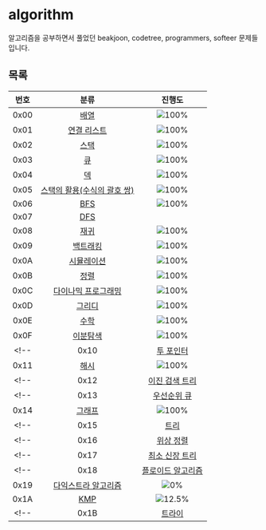 # algorithm

알고리즘을 공부하면서 풀었던 beakjoon, codetree, programmers, softeer 문제들 입니다.

## 목록
| 번호 | 분류 | 진행도 |
| :--: | :--: | :--: |
| 0x00 | [배열](0x00_Array/README.md) | ![100%](https://progress-bar.xyz/8/?scale=8&title=progress&width=500&color=babaca&suffix=/8) |
| 0x01 | [연결 리스트](0x01_LinkedList/README.md) | ![100%](https://progress-bar.xyz/3/?scale=3&title=progress&width=500&color=babaca&suffix=/3) |
| 0x02 | [스택](0x02_Stack/README.md) | ![100%](https://progress-bar.xyz/8/?scale=8&title=progress&width=500&color=babaca&suffix=/8) |
| 0x03 | [큐](0x03_Queue/README.md) | ![100%](https://progress-bar.xyz/3/?scale=3&title=progress&width=500&color=babaca&suffix=/3) |
| 0x04 | [덱](0x04_Deque/README.md) | ![100%](https://progress-bar.xyz/4/?scale=4&title=progress&width=500&color=babaca&suffix=/4) |
| 0x05 | [스택의 활용(수식의 괄호 쌍)](0x05_ClosedParenthesis/README.md) | ![100%](https://progress-bar.xyz/5/?scale=5&title=progress&width=500&color=babaca&suffix=/5) |
| 0x06 | [BFS](0x06_BFS/README.md) | ![100%](https://progress-bar.xyz/30/?scale=30&title=progress&width=500&color=babaca&suffix=/30) |
| 0x07 | [DFS](0x07_DFS/README.md) | |
| 0x08 | [재귀](0x08_Recursion/README.md) | ![100%](https://progress-bar.xyz/9/?scale=10&title=progress&width=500&color=babaca&suffix=/10) |
| 0x09 | [백트래킹](0x09_BackTracking/README.md) | ![100%](https://progress-bar.xyz/11/?scale=20&title=progress&width=500&color=babaca&suffix=/20) |
| 0x0A | [시뮬레이션](0x0A_Simulation/README.md) | ![100%](https://progress-bar.xyz/10/?scale=61&title=progress&width=500&color=babaca&suffix=/61) |
| 0x0B | [정렬](0x0B_Sort/README.md) | ![100%](https://progress-bar.xyz/4/?scale=8&title=progress&width=500&color=babaca&suffix=/8) |
| 0x0C | [다이나믹 프로그래밍](0x0C_DP/README.md) | ![100%](https://progress-bar.xyz/16/?scale=44&title=progress&width=500&color=babaca&suffix=/44) |
| 0x0D | [그리디](0x0D_Greedy/README.md) | ![100%](https://progress-bar.xyz/4/?scale=17&title=progress&width=500&color=babaca&suffix=/17) |
| 0x0E | [수학](0x0E_Math/README.md) | ![100%](https://progress-bar.xyz/1/?scale=39&title=progress&width=500&color=babaca&suffix=/39) |
| 0x0F | [이분탐색](0x0F_BinarySearch/README.md) | ![100%](https://progress-bar.xyz/5/?scale=21&title=progress&width=500&color=babaca&suffix=/21) |
<!-- | 0x10 | [투 포인터](0x10_TwoPointer) | ![100%](https://progress-bar.xyz/0/?scale=11&title=progress&width=500&color=babaca&suffix=/11) | -->
| 0x11 | [해시](0x11_Hash/README.md) | ![100%](https://progress-bar.xyz/1/?scale=10&title=progress&width=500&color=babaca&suffix=/10) |
<!-- | 0x12 | [이진 검색 트리](0x12_BinarySearchTree/README.md) | ![100%](https://progress-bar.xyz/0/?scale=7&title=progress&width=500&color=babaca&suffix=/7) | -->
<!-- | 0x13 | [우선순위 큐](0x13_PriorityQueue/README.md) | ![100%](https://progress-bar.xyz/0/?scale=8&title=progress&width=500&color=babaca&suffix=/8) | -->
| 0x14 | [그래프](0x14_Graph/README.md) | ![100%](https://progress-bar.xyz/2/?scale=13&title=progress&width=500&color=babaca&suffix=/13) |
<!-- | 0x15 | [트리](0x15_Tree/README.md) | ![100%](https://progress-bar.xyz/0/?scale=13&title=progress&width=500&color=babaca&suffix=/13) | -->
<!-- | 0x16 | [위상 정렬](0x16_TopologicalSort/README.md) | ![100%](https://progress-bar.xyz/0/?scale=7&title=progress&width=500&color=babaca&suffix=/7) | -->
<!-- | 0x17 | [최소 신장 트리](0x17_MinimumSpanningTree/README.md) | ![100%](https://progress-bar.xyz/0/?scale=9&title=progress&width=500&color=babaca&suffix=/9) | -->
<!-- | 0x18 | [플로이드 알고리즘](0x18_FloydWarshall/README.md) | ![100%](https://progress-bar.xyz/0/?scale=15&title=progress&width=500&color=babaca&suffix=/15) | -->
| 0x19 | [다익스트라 알고리즘](0x19_Dijkstra/README.md) | ![0%](https://progress-bar.xyz/3/?scale=14&title=progress&width=500&color=babaca&suffix=/14) |
| 0x1A | [KMP](0x1A_KMP/README.md) | ![12.5%](https://progress-bar.xyz/1/?scale=8&title=progress&width=500&color=babaca&suffix=/8) |
<!-- | 0x1B | [트라이](0x1B_Trie/README.md) | ![0%](https://progress-bar.xyz/0/?scale=10&title=progress&width=500&color=babaca&suffix=/10) | -->
